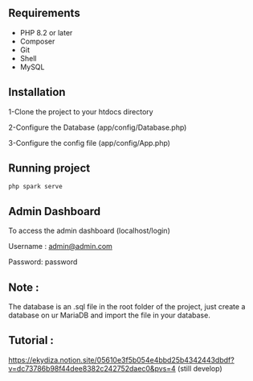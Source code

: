 ## Requirements

* PHP 8.2 or later
* Composer
* Git
* Shell
* MySQL

## Installation

1-Clone the project to your htdocs directory

2-Configure the Database (app/config/Database.php)

3-Configure the config file (app/config/App.php)

## Running project
`php spark serve`

## Admin Dashboard
To access the admin dashboard (localhost/login)

Username : admin@admin.com

Password: password

## Note :

The database is an .sql file in the root folder of the project, just create a database on ur MariaDB and import the file in your database.

## Tutorial :
https://ekydiza.notion.site/05610e3f5b054e4bbd25b4342443dbdf?v=dc73786b98f44dee8382c242752daec0&pvs=4 (still develop)